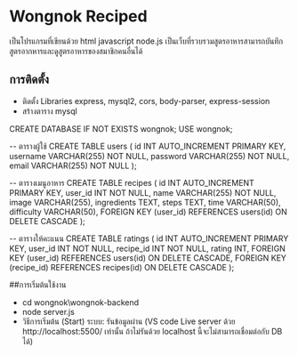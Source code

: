 
# Wongnok Reciped

เป็นโปรแกรมที่เขียนด้วย html javascript node.js เป็นเว็บที่รวบรวมสูตรอาหารสามารถบันทึกสูตรอากหารและดูสูตรอาหารของสมาชิกคนอื่นได้

## การติดตั้ง

 - ติดตั้ง Libraries express, mysql2, cors, body-parser, express-session
 - สร้างตาราง mysql

  CREATE DATABASE IF NOT EXISTS wongnok;
USE wongnok;

-- ตารางผู้ใช้
CREATE TABLE users (
  id INT AUTO_INCREMENT PRIMARY KEY,
  username VARCHAR(255) NOT NULL,
  password VARCHAR(255) NOT NULL,
  email VARCHAR(255) NOT NULL
);

-- ตารางเมนูอาหาร
CREATE TABLE recipes (
  id INT AUTO_INCREMENT PRIMARY KEY,
  user_id INT NOT NULL,
  name VARCHAR(255) NOT NULL,
  image VARCHAR(255),
  ingredients TEXT,
  steps TEXT,
  time VARCHAR(50),
  difficulty VARCHAR(50),
  FOREIGN KEY (user_id) REFERENCES users(id) ON DELETE CASCADE
);

-- ตารางให้คะแนน
CREATE TABLE ratings (
  id INT AUTO_INCREMENT PRIMARY KEY,
  user_id INT NOT NULL,
  recipe_id INT NOT NULL,
  rating INT,
  FOREIGN KEY (user_id) REFERENCES users(id) ON DELETE CASCADE,
  FOREIGN KEY (recipe_id) REFERENCES recipes(id) ON DELETE CASCADE
);

##การเริ่มต้นใช้งาน

 - cd wongnok\wongnok-backend
 - node server.js
 - วิธีการเริ่มต้น (Start) ระบบ: รันข้อมูลผ่าน (VS code Live server ด้วย http://localhost:5500/ เท่านั้น ถ้าไม่รันด้วย localhost นี้จะไม่สามารถเชื่อมต่อกับ DB ได้)


